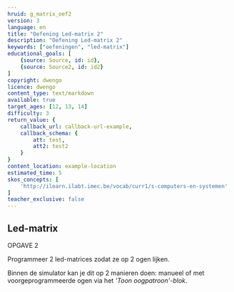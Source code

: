 ```yaml
---
hruid: g_matrix_oef2
version: 3
language: en
title: "Oefening Led-matrix 2"
description: "Oefening Led-matrix 2"
keywords: ["oefeningen", "led-matrix"]
educational_goals: [
    {source: Source, id: id}, 
    {source: Source2, id: id2}
]
copyright: dwengo
licence: dwengo
content_type: text/markdown
available: true
target_ages: [12, 13, 14]
difficulty: 3
return_value: {
    callback_url: callback-url-example,
    callback_schema: {
        att: test,
        att2: test2
    }
}
content_location: example-location
estimated_time: 5
skos_concepts: [
    'http://ilearn.ilabt.imec.be/vocab/curr1/s-computers-en-systemen'
]
teacher_exclusive: false
---
```

## Led-matrix

OPGAVE 2

Programmeer 2 led-matrices zodat ze op 2 ogen lijken.  

<div class="alert alert-box alert-success">
Binnen de simulator kan je dit op 2 manieren doen: manueel of met voorgeprogrammeerde ogen via het <em>'Toon oogpatroon'-blok</em>.
</div>